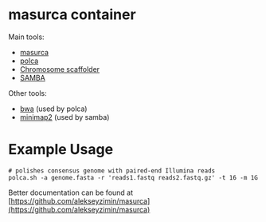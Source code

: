 # masurca container

Main tools:
- [masurca](https://github.com/alekseyzimin/masurca)
- [polca](https://github.com/alekseyzimin/masurca#polca)
- [Chromosome scaffolder](https://github.com/alekseyzimin/masurca#chromosome-scaffolder)
- [SAMBA](https://github.com/alekseyzimin/masurca#samba-scaffolder)

Other tools:
- [bwa](https://github.com/lh3/bwa) (used by polca)
- [minimap2](https://github.com/lh3/minimap2) (used by samba)

# Example Usage

```
# polishes consensus genome with paired-end Illumina reads
polca.sh -a genome.fasta -r 'reads1.fastq reads2.fastq.gz' -t 16 -m 1G
```

Better documentation can be found at [https://github.com/alekseyzimin/masurca](https://github.com/alekseyzimin/masurca)
